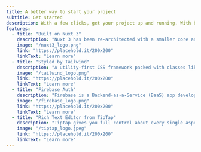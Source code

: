 ```yaml
---
title: A better way to start your project
subtitle: Get started
description: With a few clicks, get your project up and running. With built-in authentication, a simple API, and a beautiful, responsive front-end, you can start building your project right away.
features:
  - title: "Built on Nuxt 3"
    description: "Nuxt 3 has been re-architected with a smaller core and optimized for faster performance and better developer experience."
    image: "/nuxt3_logo.png"
    link: "https://placehold.it/200x200"
    linkText: "Learn more"
  - title: "Styled by Tailwind"
    description: "A utility-first CSS framework packed with classes like flex , pt-4 , text-center and rotate-90 that can be composed to build any design, directly in your markup."
    image: "/tailwind_logo.png"
    link: "https://placehold.it/200x200"
    linkText: "Learn more"
  - title: "Firebase Auth"
    description: "Firebase is a Backend-as-a-Service (BaaS) app development platform that provides hosted backend services such as a realtime database, cloud storage and authentication."
    image: "/firebase_logo.png"
    link: "https://placehold.it/200x200"
    linkText: "Learn more"
  - title: "Rich Text Editor from TipTap"
    description: "Tiptap gives you full control about every single aspect of your text editor experience. It's customizable, comes with a ton of extensions, is open source."
    image: "/tiptap_logo.jpeg"
    link: "https://placehold.it/200x200"
    linkText: "Learn more"
---
```

